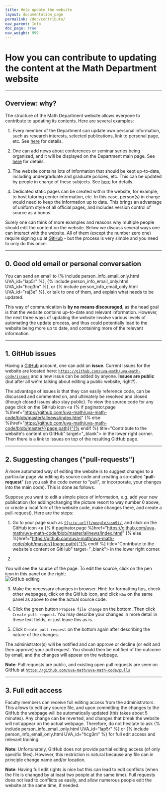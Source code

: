 ```yaml
---
title: Help update the website 
layout: documentation_page
permalink: /doc/contribute/
nav_parent: Info
doc_page: true
nav_weight: 999
---
```


# How you can contribute to updating the content at the Math Department website

---

## Overview: why?

The structure of the Math Department website
allows everyone to contribute to updating its contents.
Here are several examples:

1. Every member of the Department can update own personal information, such as
research interests, selected publications, link to personal page, etc. See [here]({{site.url}}/doc/people/) for details.

2. One can add news about conferences or seminar series being organized, and it will be displayed on the Department main page.
See [here]({{site.url}}/doc/news/) for details.

3. The website contains lots of information that should be kept up-to-date, including
undergraduate and graduate policies, etc. This can be updated by people in charge of these subjects.
See [here]({{site.url}}/doc/ugg/) for details.

4. Dedicated static pages can be created within the website, for example,
to host tutoring center information, etc. In this case, person(s) in charge would need to keep the information
up to date. This brings an advantage of uniform style of all official pages, and includes version control of source as a bonus.

Surely one can think of more examples and reasons why multiple people should edit the content on the website.
Below we discuss several ways one can interact with the website. All of them (except the number zero one)
require signing up at [GitHub](https://www.github.com)  - but the process is very simple and you need to only do this once.

---

## 0. Good old email or personal conversation

You can send an email to
{% include person_info_email_only.html UVA_id="lap5r" %}, {% include person_info_email_only.html UVA_id="hcg3m" %}, or {% include person_info_email_only.html UVA_id="raj3e" %}, or talk to one of them, and explain what needs to be updated. 

This way of communication is **by no means discouraged**, as the head goal is that the website
contains up-to-date and relevant information.
However, the next three ways of updating the website involve various levels of automating the 
update process, and thus could potentially lead to the website being more up to date, and
containing more of the relevant information.

---

## 1. GitHub issues

Having a [GitHub](https://www.github.com) account, one can add an **issue**. Current issues for the website are
located here: [`https://github.com/uva-math/uva-math-code/issues`](https://github.com/uva-math/uva-math-code/issues)
and a new issue can be added by anyone. **Issues are public** (but after all we're talking about editing a public website, right?).

The advantage of issues is that they can easily reference code, can be discussed and commented on, and ultimately be resolved and closed
(though closed issues also stay public). To view the source code for any page click on the
GitHub icon <a {% if paginator.page %}href="https://github.com/uva-math/uva-math-code/blob/master/allnews/index.html"
{% else %}href="https://github.com/uva-math/uva-math-code/blob/master/{{page.path}}"{% endif %} title="Contribute to the website's content on GitHub" target="_blank"><span class="fa fa-github-square fa-2x"></span></a> in the lower right corner. Then there is a link to 
issues on top of the resulting GitHub page.

---

## 2. Suggesting changes ("pull-requests")

A more automated way of editing the website is to suggest changes to a particular page via editing its source code
and creating a so-called "**pull-request**" (so you ask the code 
owner to "pull", or incorporate, your changes into the main code). This is done as follows. 

Suppose you want to edit a simple piece of
information, e.g. add your new publication (for adding/changing the picture resort to way number 0 above, or create a local fork of the website code, 
make changes there, and create a pull-request). Here are the steps:

1. Go to your page such as [`{{site.url}}/people/aso9t/`]({{site.url}}/people/aso9t/),
and click on the 
GitHub icon <a {% if paginator.page %}href="https://github.com/uva-math/uva-math-code/blob/master/allnews/index.html"
{% else %}href="https://github.com/uva-math/uva-math-code/blob/master/{{page.path}}"{% endif %} title="Contribute to the website's content on GitHub" target="_blank"><span class="fa fa-github-square fa-2x"></span></a> in the lower right corner.

2. 
You will see the source of the page. 
To edit the source, click on the pen icon in this panel on the right:<br>
<img src="{{site.url}}/img/github_editing.png" alt="GitHub editing" title="GitHub editing">

3. Make the necessary changes in browser. Hint: for formatting tips, check other webpages, 
click on the GitHub icon, and click `Raw` on the same panel as above to see the actual source code.

4. Click the green button `Propose file change` on the bottom. Then click `Create pull request`. You may describe your changes in more detail in these text fields,
or just leave this as is. 

5. Click `Create pull request` on the bottom again after describing the nature of the changes. 

The administrator(s) will be notified and can approve or decline (or edit and then approve) your pull request.
You should then be notified of the outcome by email, and the changes will appear on the webpage.

**Note**: Pull requests are public, and existing open pull requests are seen on GitHub
at [`https://github.com/uva-math/uva-math-code/pulls`](https://github.com/uva-math/uva-math-code/pulls)


---

## 3. Full edit access

Faculty members can receive full editing access from the administrators.
This allows to edit any source file, and upon 
committing the changes to the GitHub the webpage will be automatically 
updated (this takes about 5 minutes).
Any change can be reverted, and changes that break the website will not
appear on the actual webpage. Therefore, do not hesitate to ask 
{% include person_info_email_only.html UVA_id="lap5r" %} or {% include person_info_email_only.html UVA_id="hcg3m" %}
for full edit access and relevant training.

**Note**: Unfortunately, GitHub does not provide partial editing access (of only specific files).
However, this restriction is natural because any file can in principle change name and/or location.

**Note**: Having full edit rights is nice but this can lead to edit conflicts (when the file is changed by 
at least two people at the same time). Pull requests does not lead to conflicts as easily, and 
allow numerous people edit the website at the same time, if needed.

